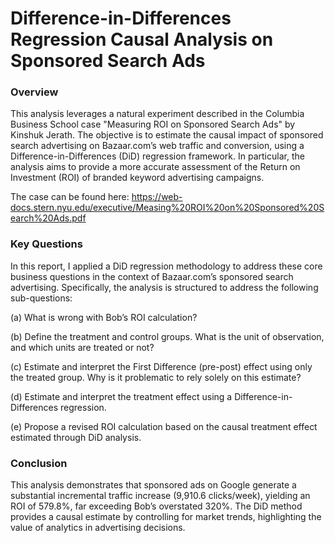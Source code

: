 # Difference-in-Differences Regression Causal Analysis on Sponsored Search Ads

### Overview
This analysis leverages a natural experiment described in the Columbia Business School case "Measuring ROI on Sponsored Search Ads" by Kinshuk Jerath. The objective is to estimate the causal impact of sponsored search advertising on Bazaar.com’s web traffic and conversion, using a Difference-in-Differences (DiD) regression framework. In particular, the analysis aims to provide a more accurate assessment of the Return on Investment (ROI) of branded keyword advertising campaigns.

The case can be found here: https://web-docs.stern.nyu.edu/executive/Measing%20ROI%20on%20Sponsored%20Search%20Ads.pdf

### Key Questions
In this report, I applied a DiD regression methodology to address these core business questions in the context of Bazaar.com’s sponsored search advertising. Specifically, the analysis is structured to address the following sub-questions:

(a) What is wrong with Bob’s ROI calculation?

(b) Define the treatment and control groups. What is the unit of observation, and which units are treated or not?

(c) Estimate and interpret the First Difference (pre-post) effect using only the treated group. Why is it problematic to rely solely on this estimate?

(d) Estimate and interpret the treatment effect using a Difference-in-Differences regression.

(e) Propose a revised ROI calculation based on the causal treatment effect estimated through DiD analysis.


### Conclusion
This analysis demonstrates that sponsored ads on Google generate a substantial incremental traffic increase (9,910.6 clicks/week), yielding an ROI of 579.8%, far exceeding Bob’s overstated 320%. The DiD method provides a causal estimate by controlling for market trends, highlighting the value of analytics in advertising decisions.
